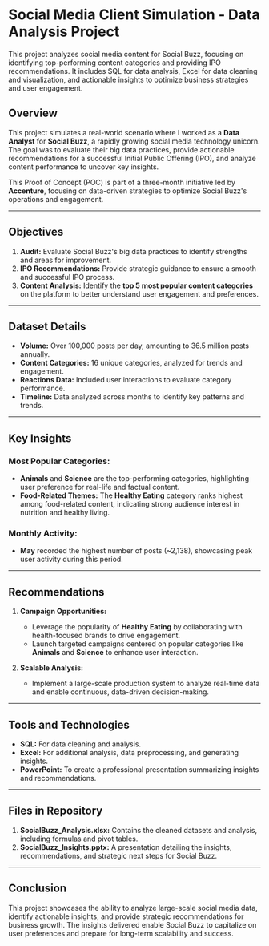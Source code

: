 # **Social Media Client Simulation - Data Analysis Project**
This project analyzes social media content for Social Buzz, focusing on identifying top-performing content categories and providing IPO recommendations. It includes SQL for data analysis, Excel for data cleaning and visualization, and actionable insights to optimize business strategies and user engagement.

## **Overview**  
This project simulates a real-world scenario where I worked as a **Data Analyst** for **Social Buzz**, a rapidly growing social media technology unicorn. The goal was to evaluate their big data practices, provide actionable recommendations for a successful Initial Public Offering (IPO), and analyze content performance to uncover key insights.  

This Proof of Concept (POC) is part of a three-month initiative led by **Accenture**, focusing on data-driven strategies to optimize Social Buzz's operations and engagement.

---

## **Objectives**  
1. **Audit:** Evaluate Social Buzz's big data practices to identify strengths and areas for improvement.  
2. **IPO Recommendations:** Provide strategic guidance to ensure a smooth and successful IPO process.  
3. **Content Analysis:** Identify the **top 5 most popular content categories** on the platform to better understand user engagement and preferences.

---

## **Dataset Details**  
- **Volume:** Over 100,000 posts per day, amounting to 36.5 million posts annually.  
- **Content Categories:** 16 unique categories, analyzed for trends and engagement.  
- **Reactions Data:** Included user interactions to evaluate category performance.  
- **Timeline:** Data analyzed across months to identify key patterns and trends.

---

## **Key Insights**  
### **Most Popular Categories:**  
- **Animals** and **Science** are the top-performing categories, highlighting user preference for real-life and factual content.  
- **Food-Related Themes:** The **Healthy Eating** category ranks highest among food-related content, indicating strong audience interest in nutrition and healthy living.

### **Monthly Activity:**  
- **May** recorded the highest number of posts (~2,138), showcasing peak user activity during this period.

---

## **Recommendations**  
1. **Campaign Opportunities:**  
   - Leverage the popularity of **Healthy Eating** by collaborating with health-focused brands to drive engagement.  
   - Launch targeted campaigns centered on popular categories like **Animals** and **Science** to enhance user interaction.  

2. **Scalable Analysis:**  
   - Implement a large-scale production system to analyze real-time data and enable continuous, data-driven decision-making.  

---

## **Tools and Technologies**  
- **SQL:** For data cleaning and analysis.  
- **Excel:** For additional analysis, data preprocessing, and generating insights.  
- **PowerPoint:** To create a professional presentation summarizing insights and recommendations.  

---

## **Files in Repository**  
1. **SocialBuzz_Analysis.xlsx:** Contains the cleaned datasets and analysis, including formulas and pivot tables.  
2. **SocialBuzz_Insights.pptx:** A presentation detailing the insights, recommendations, and strategic next steps for Social Buzz.  

---

## **Conclusion**  
This project showcases the ability to analyze large-scale social media data, identify actionable insights, and provide strategic recommendations for business growth. The insights delivered enable Social Buzz to capitalize on user preferences and prepare for long-term scalability and success.
